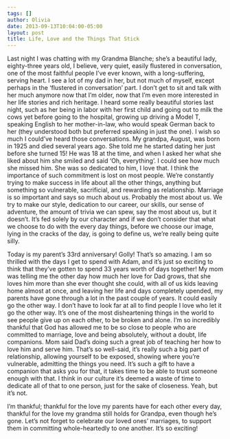 ```yaml
---
tags: []
author: Olivia
date: 2013-09-13T10:04:00-05:00
layout: post
title: Life, Love and the Things That Stick
---
```


Last night I was chatting with my Grandma Blanche; she’s a beautiful lady, eighty-three years old, I believe, very quiet, easily flustered in conversation, one of the most faithful people I’ve ever known, with a long-suffering, serving heart. I see a lot of my dad in her, but not much of myself, except perhaps in the ‘flustered in conversation’ part. I don’t get to sit and talk with her much anymore now that I’m older, now that I’m even more interested in her life stories and rich heritage. I heard some really beautiful stories last night, such as her being in labor with her first child and going out to milk the cows yet before going to the hospital, growing up driving a Model T, speaking English to her mother-in-law, who would speak German back to her (they understood both but preferred speaking in just the one). I wish so much I could’ve heard those conversations. My grandpa, August, was born in 1925 and died several years ago. She told me he started dating her just before she turned 15! He was 18 at the time, and when I asked her what she liked about him she smiled and said ‘Oh, everything’. I could see how much she missed him. She was so dedicated to him, I love that. I think the importance of such commitment is lost on most people. We’re constantly trying to make success in life about all the other things, anything but something so vulnerable, sacrificial, and rewarding as relationship. Marriage is so important and says so much about us. Probably the most about us. We try to make our style, dedication to our career, our skills, our sense of adventure, the amount of trivia we can spew, say the most about us, but it doesn’t. It’s fed solely by our character and if we don’t consider that what we choose to do with the every day things, before we choose our image, lying in the cracks of the day, is going to define us, we’re really being quite silly. 

Today is my parent’s 33rd anniversary! Golly! That’s so amazing. I am so thrilled with the days I get to spend with Adam, and it’s just so exciting to think that they’ve gotten to spend 33 years worth of days together! My mom was telling me the other day how much her love for Dad grows, that she loves him more than she ever thought she could, with all of us kids leaving home almost at once, and leaving her life and days completely upended, my parents have gone through a lot in the past couple of years. It could easily go the other way. I don’t have to look far at all to find people I love who let it go the other way. It’s one of the most disheartening things in the world to see people give up on each other, to be broken and alone. I’m so incredibly thankful that God has allowed me to be so close to people who are committed to marriage, love and being absolutely, without a doubt, life companions. Mom said Dad’s doing such a great job of teaching her how to love him and serve him. That’s so well-said, it’s really such a big part of relationship, allowing yourself to be exposed, showing where you’re vulnerable, admitting the things you need. It’s such a gift to have a companion that asks you for that, it takes time to be able to trust someone enough with that. I think in our culture it’s deemed a waste of time to dedicate all of that to one person, just for the sake of closeness. Yeah, but it’s not. 

I’m thankful; thankful for the love my parents have for each other every day, thankful for the love my grandma still holds for Grandpa, even though he’s gone. Let’s not forget to celebrate our loved ones’ marriages, to support them in committing whole-heartedly to one another. It’s so exciting!
